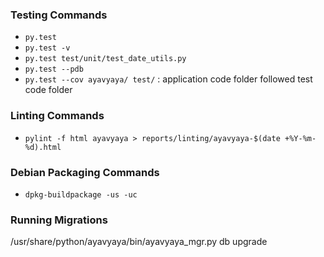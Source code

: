 ### Testing Commands
* `py.test`
* `py.test -v`
* `py.test test/unit/test_date_utils.py`
* `py.test --pdb`
* `py.test --cov ayavyaya/ test/` : application code folder followed test code folder

### Linting Commands
* `pylint -f html ayavyaya > reports/linting/ayavyaya-$(date +%Y-%m-%d).html`

### Debian Packaging Commands
* `dpkg-buildpackage -us -uc`

### Running Migrations
/usr/share/python/ayavyaya/bin/ayavyaya_mgr.py db upgrade
